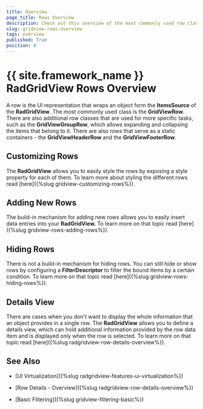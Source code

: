 ```yaml
---
title: Overview
page_title: Rows Overview
description: Check out this overview of the most commonly used row classes in RadGridView - Telerik's {{ site.framework_name }} DataGrid.
slug: gridview-rows-overview
tags: overview
published: True
position: 0
---
```


# {{ site.framework_name }} RadGridView Rows Overview

A row is the UI representation that wraps an object form the __ItemsSource__ of the __RadGridView__. The most commonly used class is the __GridViewRow__. There are also additional row classes that are used for more specific tasks, such as the __GridViewGroupRow__, which allows expanding and collapsing the items that belong to it. There are also rows that serve as a static containers  - the __GridViewHeaderRow__ and the __GridViewFooterRow__.

## Customizing Rows

The __RadGridView__ allows you to easily style the rows by exposing a style property for each of them. To learn more about styling the different rows read [here]({%slug gridview-customizing-rows%}).

## Adding New Rows

The build-in mechanism for adding new rows allows you to easily insert data entries into your __RadGridView.__ To learn more on that topic read [here]({%slug gridview-rows-adding-rows%}).

## Hiding Rows

There is not a build-in mechanism for hiding rows. You can still hide or show rows by configuring a __FilterDescriptor__ to filter the bound items by a certain condition. To learn more on that topic read [here]({%slug gridview-rows-hiding-rows%}).

## Details View

There are cases when you don't want to display the whole information that an object provides in a single row. The __RadGridView__ allows you to define a details view, which can hold additional information provided by the row data item and is displayed only when the row is selected. To learn more on that topic read [here]({%slug radgridview-row-details-overview%}).

## See Also

 * [UI Virtualization]({%slug radgridview-features-ui-virtualization%})
 
 * [Row Details - Overview]({%slug radgridview-row-details-overview%})
 
 * [Basic Filtering]({%slug gridview-filtering-basic%})


